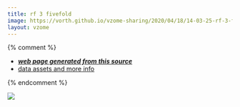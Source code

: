 ```yaml
---
title: rf 3 fivefold
image: https://vorth.github.io/vzome-sharing/2020/04/18/14-03-25-rf-3-fivefold/rf-3-fivefold.png
layout: vzome
---
```


{% comment %}
 - [***web page generated from this source***][post]
 - [data assets and more info][github]

[post]: <https://vorth.github.io/vzome-sharing/2020/04/18/rf-3-fivefold-14-03-25.html>
[github]: <https://github.com/vorth/vzome-sharing/tree/main/2020/04/18/14-03-25-rf-3-fivefold/>
{% endcomment %}

<vzome-viewer style="width: 100%; height: 65vh;"
       src="https://vorth.github.io/vzome-sharing/2020/04/18/14-03-25-rf-3-fivefold/rf-3-fivefold.vZome" >
  <img src="https://vorth.github.io/vzome-sharing/2020/04/18/14-03-25-rf-3-fivefold/rf-3-fivefold.png" />
</vzome-viewer>